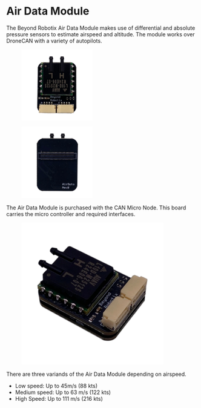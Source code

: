 # Air Data Module

The Beyond Robotix Air Data Module makes use of differential and absolute pressure sensors to estimate airspeed and altitude. The module works over DroneCAN with a variety of autopilots.

<div><figure><img src="../.gitbook/assets/Top-Photoroom.jpg" alt="" width="188"><figcaption></figcaption></figure> <figure><img src="../.gitbook/assets/Bottom-Photoroom.jpg" alt="" width="188"><figcaption></figcaption></figure></div>

The Air Data Module is purchased with the CAN Micro Node. This board carries the micro controller and required interfaces.

<figure><img src="../.gitbook/assets/Iso-Photoroom.jpg" alt="" width="375"><figcaption></figcaption></figure>

There are three variands of the Air Data Module depending on airspeed.&#x20;

* Low speed: Up to 45m/s (88 kts)
* Medium speed: Up to 63 m/s (122 kts)
* High Speed: Up to 111 m/s (216 kts)

